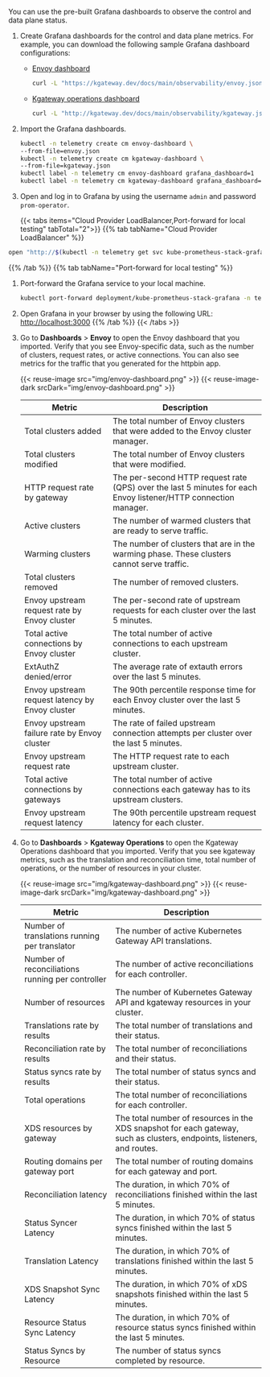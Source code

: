 You can use the pre-built Grafana dashboards to observe the control and data plane status. 

1. Create Grafana dashboards for the control and data plane metrics. For example, you can download the following sample Grafana dashboard configurations: 
     
   * [Envoy dashboard](../envoy.json)
     ```sh
     curl -L "https://kgateway.dev/docs/main/observability/envoy.json" >> envoy.json 
     ```
   * [Kgateway operations dashboard](../kgateway.json) 
     ```sh
     curl -L "http://kgateway.dev/docs/main/observability/kgateway.json" >> kgateway.json 
     ```

2. Import the Grafana dashboards.
   ```sh
   kubectl -n telemetry create cm envoy-dashboard \
   --from-file=envoy.json
   kubectl -n telemetry create cm kgateway-dashboard \
   --from-file=kgateway.json
   kubectl label -n telemetry cm envoy-dashboard grafana_dashboard=1
   kubectl label -n telemetry cm kgateway-dashboard grafana_dashboard=1
   ```

3. Open and log in to Grafana by using the username `admin` and password `prom-operator`. 
      
   {{< tabs items="Cloud Provider LoadBalancer,Port-forward for local testing" tabTotal="2">}}
{{% tab tabName="Cloud Provider LoadBalancer" %}}
```sh
open "http://$(kubectl -n telemetry get svc kube-prometheus-stack-grafana -o jsonpath="{.status.loadBalancer.ingress[0]['hostname','ip']}"):3000"
```
{{% /tab %}}
{{% tab tabName="Port-forward for local testing" %}}
1. Port-forward the Grafana service to your local machine.
   ```sh
   kubectl port-forward deployment/kube-prometheus-stack-grafana -n telemetry 3000
   ```
2. Open Grafana in your browser by using the following URL: [http://localhost:3000](http://localhost:3000)
{{% /tab %}}
   {{< /tabs >}}
      
4. Go to **Dashboards** > **Envoy** to open the Envoy dashboard that you imported. Verify that you see Envoy-specific data, such as the number of clusters, request rates, or active connections. You can also see metrics for the traffic that you generated for the httpbin app. 
      
   {{< reuse-image src="img/envoy-dashboard.png" >}}
   {{< reuse-image-dark srcDark="img/envoy-dashboard.png" >}}
   
   | Metric | Description |
   | -- | -- |
   | Total clusters added | The total number of Envoy clusters that were added to the Envoy cluster manager.  |
   | Total clusters modified | The total number of Envoy clusters that were modified. |
   | HTTP request rate by gateway | The per-second HTTP request rate (QPS) over the last 5 minutes for each Envoy listener/HTTP connection manager. |
   | Active clusters | The number of warmed clusters that are ready to serve traffic. |
   | Warming clusters | The number of clusters that are in the warming phase. These clusters cannot serve traffic.|
   | Total clusters removed | The number of removed clusters.|
   | Envoy upstream request rate by Envoy cluster | The per-second rate of upstream requests for each cluster over the last 5 minutes. | 
   | Total active connections by Envoy cluster | The total number of active connections to each upstream cluster. |
   | ExtAuthZ denied/error | The average rate of extauth errors over the last 5 minutes. |
   | Envoy upstream request latency by Envoy cluster | The 90th percentile response time for each Envoy cluster over the last 5 minutes.|
   | Envoy upstream failure rate by Envoy cluster | The rate of failed upstream connection attempts per cluster over the last 5 minutes. |
   | Envoy upstream request rate | The HTTP request rate to each upstream cluster. | 
   | Total active connections by gateways | The total number of active connections each gateway has to its upstream clusters.|
   | Envoy upstream request latency | The 90th percentile upstream request latency for each cluster. | 
      
5. Go to **Dashboards** > **Kgateway Operations** to open the Kgateway Operations dashboard that you imported. Verify that you see kgateway metrics, such as the translation and reconciliation time, total number of operations, or the number of resources in your cluster. 
      
   {{< reuse-image src="img/kgateway-dashboard.png" >}}
   {{< reuse-image-dark srcDark="img/kgateway-dashboard.png" >}}

   | Metric | Description |
   | -- | -- |
   | Number of translations running per translator | The number of active Kubernetes Gateway API translations. |
   | Number of reconciliations running per controller | The number of active reconciliations for each controller. |
   | Number of resources | The number of Kubernetes Gateway API and kgateway resources in your cluster. |
   | Translations rate by results | The total number of translations and their status. |
   | Reconciliation rate by results | The total number of reconciliations and their status. |
   | Status syncs rate by results | The total number of status syncs and their status. |
   | Total operations | The total number of reconciliations for each controller. |
   | XDS resources by gateway | The total number of resources in the XDS snapshot for each gateway, such as clusters, endpoints, listeners, and routes. |
   | Routing domains per gateway port | The total number of routing domains for each gateway and port. |
   | Reconciliation latency | The duration, in which 70% of reconciliations finished within the last 5 minutes.|
   | Status Syncer Latency |  The duration, in which 70% of status syncs finished within the last 5 minutes.|
   | Translation Latency | The duration, in which 70% of translations finished within the last 5 minutes. |
   | XDS Snapshot Sync Latency | The duration, in which 70% of xDS snapshots finished within the last 5 minutes. |
   | Resource Status Sync Latency | The duration, in which 70% of resource status syncs finished within the last 5 minutes. |
   | Status Syncs by Resource | The number of status syncs completed by resource. |